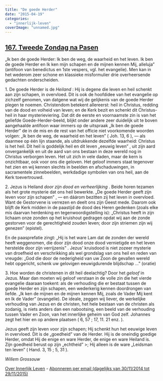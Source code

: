 ```yaml
---
title: "De goede Herder"
date: "2015-04-19"
categories: 
  - "innerlijk-leven"
coverImage: "unnamed.jpg"
---
```


## [167\. Tweede Zondag na Pasen](http://ift.tt/1DxigUV)

„Ik ben de goede Herder: Ik ben de weg, de waarheid en het leven. Ik ben de goede Herder en Ik ken mijn schapen en de mijnen kennen Mij, alleluja” (antifoon van benedictus en 1ste vespers, vgl. het evangelie). Men kan in het wederom zeer schone en klassieke misformulier drie overheersende gedachten onderscheiden.

1\. De goede Herder is de _Heiland_ : Hij is degene die leven en heil schenkt aan zijn schapen, in overvloed. Dit is ook de hoofdidee van het evangelie op zichzelf genomen, van datgene wat wij de gelijkenis van de goede Herder plegen te noemen. Christendom betekent allereerst: heil in Christus, redding van de dood en volheid van leven; en de Kerk bezit en schenkt dit Christus-heil in haar mysterieviering. Dat dit de eerste en voornaamste zin is van het geliefde Goede-Herder-beeld, blijkt onder andere zeer duidelijk uit te boven aangehaalde antifoon waar immers op de uitspraak „Ik ben de goede Herder” de in de mis en de rest van het officie niet voorkomende woorden volgen: „Ik ben de weg, de waarheid en het leven” ( Joh. 13, 6 ), — als daarmee op één lijn staande, als uitdrukkende dezelfde waarheid: Christus is het heil. Dit heil is goddelijk heil en dit leven „eeuwig leven” , uit zijn aard onvergankelijk en uit de aard van ons bestaan in deze wereld nog in Christus verborgen leven. Het uit zich in vele daden, maar de kern is onzichtbaar, ook voor ons die geloven. Het geloof immers staat tegenover het zien en wij kennen slechts in beelden en afschaduwingen, in sacramentele zinnebeelden, werkdadige symbolen van ons heil, aan de Kerk toevertrouwd.

2\. Jezus is Heiland _door zijn dood en verheerlijking_ . Beide horen tezamen als het grote mysterie dat ons heil bewerkte. „De goede Herder geeft zijn leven voor zijn schapen” , — en dáárom bezitten zij het leven in overvloed. Want de Gestorvene is verrezen en deelt ons zijn Geest mede. Daarom ook blijft de Kerk midden in de paastijd de dood des Heren gedenken (zoals elke mis daarvan herdenking en tegenwoordigstelling is): „Christus heeft in zijn lichaam onze zonden op het kruishout gedragen opdat wij aan de zonde gestorven voor de gerechtigheid zouden leven; door zijn striemen zijn wij genezen” (epistel).

En de paasprefatie zingt: „Hij is het ware Lam dat de zonden der wereld heeft weggenomen, die door zijn dood onze dood vernietigde en het leven herstelde door zijn verrijzenis” . Jezus' kruisdood is niet zozeer mysterie van droefheid en verschrikking als wel grondslag van ons heil en reden van vreugde: „God die door de nederigheid van uw Zoon de gevallen wereld hebt opgericht, schenk uw gelovigen eeuwigdurende blijdschap …” (oratie)

3\. Hoe worden de christenen in dit heil deelachtig? Door het _geloof_ in Jezus. Maar dan moeten wij geloof verstaan in de volle zin die het vierde evangelie daaraan toekent: als de verhouding die er bestaat tussen de goede Herder en zijn schapen, een wederkerig kennen doordrongen van liefde. „Ik ken de mijnen en de mijnen kennen Mij, zoals de Vader Mij kent en Ik de Vader” (evangelie). De ideale, zeggen wij liever, de werkelijke verhouding van Jezus en de christen, het hele bestaan van de christen als zodanig, is niets anders dan een nabootsing, een beeld van de verhouding tussen Vader en Zoon, van het innerlijke geheim van God zelf. Johannes zegt het hier en op andere plaatsen ( 6, 57 ; 17, 11. 21 enz. ).

Jezus geeft zijn leven voor zijn schapen; Hij schenkt hun het eeuwige leven in overvloed. Dit is de „goedheid” van de Herder. Hij is de oneindig goedige Herder, omdat Hij de enige en ware Herder, de enige en ware Heiland is. Zijn goedheid berust op zijn „echtheid” >; Hij alleen is de ware „Leidsman ten leven” ( Hand. 3, 15 ; 5, 31 ).

_Willem Grossouw_

[Over Innerlijk Leven](http://ift.tt/1y6X5mY) - [Abonneren per email (dagelijks van 30/11/2014 tot 29/11/2015)](http://eepurl.com/9P3DT)
